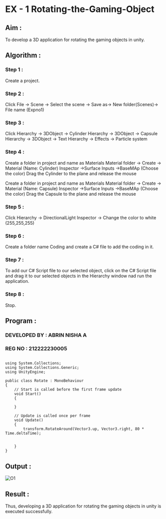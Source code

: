 # EX - 1 Rotating-the-Gaming-Object

## Aim :

To develop a 3D application for rotating the gaming objects in unity.

## Algorithm :

### Step 1 :

Create a project.

### Step 2 :

Click File -> Scene -> Select the scene -> Save as-> New folder(Scenes)-> File name (Expno1)


### Step 3 :

Click Hierarchy -> 3DObject -> Cylinder Hierarchy -> 3DObject -> Capsule Hierarchy -> 3DObject -> Text Hierarchy -> Effects -> Particle system


### Step 4 :

Create a folder in project and name as Materials Material folder -> Create -> Material (Name: Cylinder) Inspector ->Surface Inputs ->BaseMAp (Choose the color) Drag the Cylinder to the plane and release the mouse

Create a folder in project and name as Materials Material folder -> Create -> Material (Name: Capsule) Inspector ->Surface Inputs ->BaseMAp (Choose the color) Drag the Capsule to the plane and release the mouse
 
 
### Step 5 :

Click Hierarchy -> DirectionalLight Inspector -> Change the color to white (255,255,255)


### Step 6 :

Create a folder name Coding and create a C# file to add the coding in it.


### Step 7 :

To add our C# Script file to our selected object, click on the C# Script file and drag it to our selected objects in the Hierarchy window nad run the application.


### Step 8 :

Stop.

## Program :
### DEVELOPED BY : ABRIN NISHA A
### REG NO : 212222230005
```

using System.Collections;
using System.Collections.Generic;
using UnityEngine;

public class Rotate : MonoBehaviour
{
    // Start is called before the first frame update
    void Start()
    {
        
    }

    // Update is called once per frame
    void Update()
    {
        transform.RotateAround(Vector3.up, Vector3.right, 80 * Time.deltaTime);
    
        
    }
}
```
## Output :

![O1](https://github.com/Abrinnisha6/Rotating-the-Gaming-Object/assets/118889454/e52ceee7-b8f4-4ba1-bb00-d9189c9dde24)


## Result :

Thus, developing a 3D application for rotating the gaming objects in unity is executed successfully.

